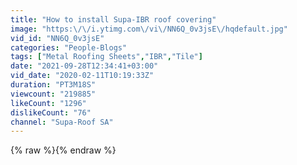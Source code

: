 ```yaml
---
title: "How to install Supa-IBR roof covering"
image: "https:\/\/i.ytimg.com\/vi\/NN6Q_0v3jsE\/hqdefault.jpg"
vid_id: "NN6Q_0v3jsE"
categories: "People-Blogs"
tags: ["Metal Roofing Sheets","IBR","Tile"]
date: "2021-09-28T12:34:41+03:00"
vid_date: "2020-02-11T10:19:33Z"
duration: "PT3M18S"
viewcount: "219885"
likeCount: "1296"
dislikeCount: "76"
channel: "Supa-Roof SA"
---
```

{% raw %}{% endraw %}
